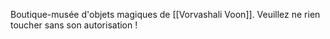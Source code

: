 Boutique-musée d'objets magiques de [[Vorvashali Voon]]. Veuillez ne rien toucher sans son autorisation !
